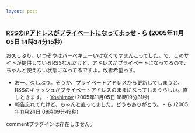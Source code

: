 ```yaml
---
layout: post
---
```

<h3><a href="/?page=BBS%2D%BB%A8%C3%CC%2F20" class="wikipage">RSSのIPアドレスがプライベートになってまっせ</a> - ら (2005年11月05日 14時34分15秒)</h3>
<p>お久しぶり。いつぞやはバーベキューいけなくてすまんこってした。で、このサイトが提供しているRSSなんだけど、アドレスがプライベートになってるので、ちゃんと使えない状態になってるですよ。改善希望っす。</p>
<ul>
<li>おー、久しぶり。そうか、プライベートアドレスから更新してしまうと、RSSのキャッシュがプライベートアドレスのままになってしまうらしい。直しときます。 - <a href="/?page=Yoshimov" class="wikipage">Yoshimov</a> (2005年11月05日 16時19分31秒)</li>
<li>報告忘れてたけど、ちゃんと直ってました。どうもありがとう。 - ら (2005年11月24日 09時09分49秒)</li>
</ul>
<p><span class="error">commentプラグインは存在しません。</span> </p>
